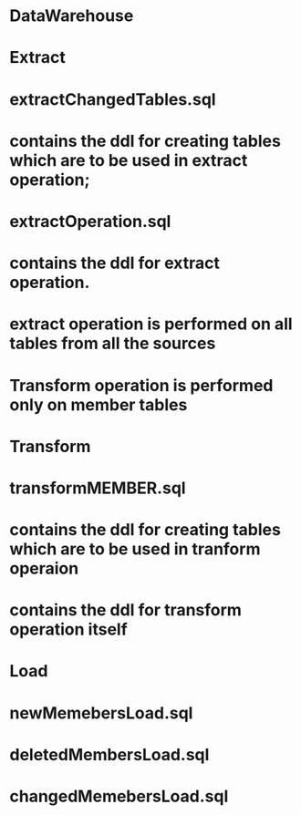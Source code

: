 # DataWarehouse

# Extract

# extractChangedTables.sql
# contains the ddl for creating tables which are to be used in extract operation;

# extractOperation.sql
# contains the ddl for extract operation.
# extract operation is performed on all tables from all the sources

# Transform operation is performed only on member tables

# Transform
    
# transformMEMBER.sql
# contains the ddl for creating tables which are to be used in tranform operaion
# contains the ddl for transform operation itself

# Load

# newMemebersLoad.sql
# deletedMembersLoad.sql
# changedMemebersLoad.sql

